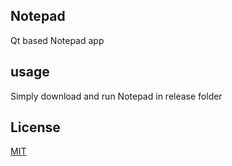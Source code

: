 ## Notepad

Qt based Notepad app

## usage

Simply download and run Notepad in release folder

## License
[MIT](https://choosealicense.com/licenses/mit/)
